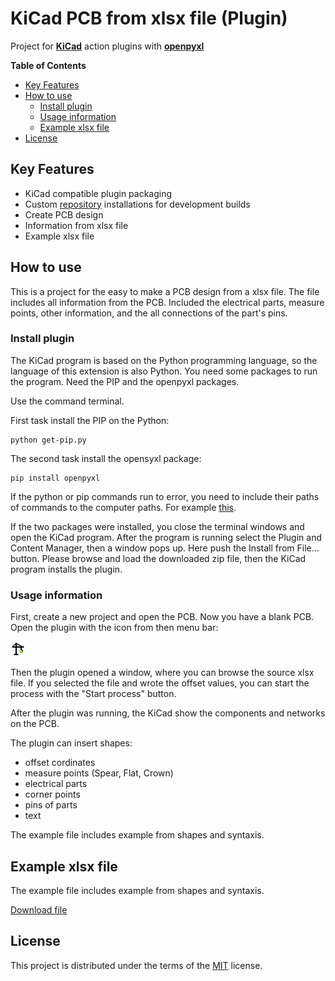 # KiCad PCB from xlsx file (Plugin)
                                                                              

Project for **[KiCad](https://www.kicad.org/)** action plugins with **[openpyxl](https://pypi.org/project/openpyxl/)**

**Table of Contents**

- [Key Features](#key-features)
- [How to use](#how-to-use)
  - [Install plugin](#install-plugin)
  - [Usage information](#Usage-information)
  - [Example xlsx file](#Example-xlsx-file)
- [License](#license)

## Key Features

- KiCad compatible plugin packaging
- Custom [repository](https://github.com/peterracz73/KiCad_PCB_from_xlsx_file_-Plugin-) installations for development builds
- Create PCB design
- Information from xlsx file
- Example xlsx file

## How to use

This is a project for the easy to make a PCB design from a xlsx file. The file includes all information from the PCB. Included the electrical parts, measure points, other information, and the all connections of the part's pins.

### Install plugin

The KiCad program is based on the Python programming language, so the language of this extension is also Python. You need some packages to run the program. Need the PIP and the openpyxl packages.

Use the command terminal.

First task install the PIP on the Python:
```shell
python get-pip.py
```

The second task install the opensyxl package:

```shell
pip install openpyxl
```

If the python or pip commands run to error, you need to include their paths of commands to the computer paths.  For example [this](https://www.computerhope.com/issues/ch000549.htm).

If the two packages were installed, you close the terminal windows and open the KiCad program.  After the program is running select the Plugin and Content Manager, then a window pops up. Here push the Install from File... button. Please browse and load the downloaded zip file, then the KiCad program installs the plugin.


### Usage information

First, create a new project and open the PCB. Now you have a blank PCB. Open the plugin with the icon from then menu bar:

![icon-and-gui-window](icon.png)

Then the plugin opened a window, where you can browse the source xlsx file. If you selected the file and wrote the offset values, you can start the process with the "Start process" button.

After the plugin was running, the KiCad show the components and networks on the PCB.

The plugin can insert shapes:
- offset cordinates
- measure points (Spear, Flat, Crown)
- electrical parts
- corner points
- pins of parts
- text

The example file includes example from shapes and syntaxis.



## Example xlsx file

The example file includes example from shapes and syntaxis.

[Download file](https://github.com/peterracz73/KiCad_PCB_from_xlsx_file_-Plugin-/raw/main/BoardSource.xlsx)




## License

This project is distributed under the terms of the [MIT](https://github.com/peterracz73/KiCad_PCB_from_xlsx_file_-Plugin-/blob/main/LICENSE) license.
